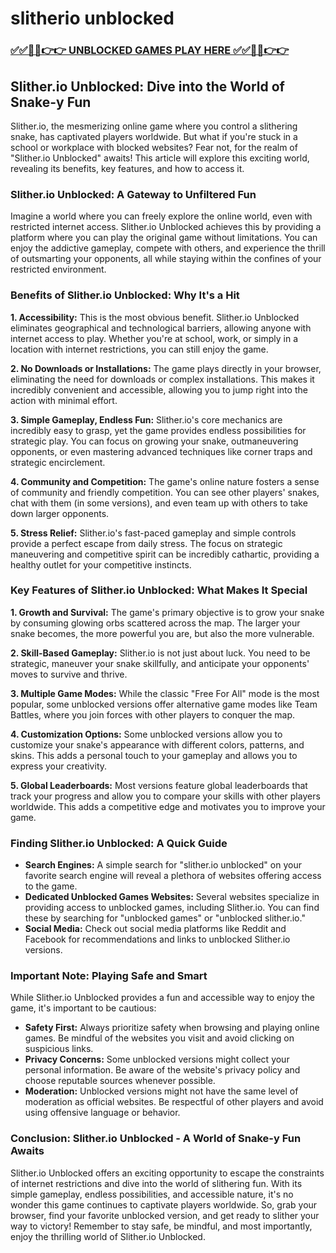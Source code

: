 # slitherio unblocked

### [✅✅🔴🔴👉👉 UNBLOCKED GAMES PLAY HERE ✅✅🔴🔴👉👉](https://topstoryindia.com)

## Slither.io Unblocked: Dive into the World of Snake-y Fun

Slither.io, the mesmerizing online game where you control a slithering snake, has captivated players worldwide. But what if you're stuck in a school or workplace with blocked websites? Fear not, for the realm of "Slither.io Unblocked" awaits! This article will explore this exciting world, revealing its benefits, key features, and how to access it.

### Slither.io Unblocked: A Gateway to Unfiltered Fun

Imagine a world where you can freely explore the online world, even with restricted internet access. Slither.io Unblocked achieves this by providing a platform where you can play the original game without limitations. You can enjoy the addictive gameplay, compete with others, and experience the thrill of outsmarting your opponents, all while staying within the confines of your restricted environment.

### Benefits of Slither.io Unblocked: Why It's a Hit

**1. Accessibility:** This is the most obvious benefit. Slither.io Unblocked eliminates geographical and technological barriers, allowing anyone with internet access to play. Whether you're at school, work, or simply in a location with internet restrictions, you can still enjoy the game.

**2. No Downloads or Installations:** The game plays directly in your browser, eliminating the need for downloads or complex installations. This makes it incredibly convenient and accessible, allowing you to jump right into the action with minimal effort.

**3. Simple Gameplay, Endless Fun:** Slither.io's core mechanics are incredibly easy to grasp, yet the game provides endless possibilities for strategic play. You can focus on growing your snake, outmaneuvering opponents, or even mastering advanced techniques like corner traps and strategic encirclement.

**4. Community and Competition:** The game's online nature fosters a sense of community and friendly competition. You can see other players' snakes, chat with them (in some versions), and even team up with others to take down larger opponents.

**5. Stress Relief:** Slither.io's fast-paced gameplay and simple controls provide a perfect escape from daily stress. The focus on strategic maneuvering and competitive spirit can be incredibly cathartic, providing a healthy outlet for your competitive instincts.

### Key Features of Slither.io Unblocked: What Makes It Special

**1. Growth and Survival:** The game's primary objective is to grow your snake by consuming glowing orbs scattered across the map. The larger your snake becomes, the more powerful you are, but also the more vulnerable.

**2. Skill-Based Gameplay:** Slither.io is not just about luck. You need to be strategic, maneuver your snake skillfully, and anticipate your opponents' moves to survive and thrive.

**3. Multiple Game Modes:** While the classic "Free For All" mode is the most popular, some unblocked versions offer alternative game modes like Team Battles, where you join forces with other players to conquer the map.

**4. Customization Options:** Some unblocked versions allow you to customize your snake's appearance with different colors, patterns, and skins. This adds a personal touch to your gameplay and allows you to express your creativity.

**5. Global Leaderboards:** Most versions feature global leaderboards that track your progress and allow you to compare your skills with other players worldwide. This adds a competitive edge and motivates you to improve your game.

### Finding Slither.io Unblocked: A Quick Guide

* **Search Engines:** A simple search for "slither.io unblocked" on your favorite search engine will reveal a plethora of websites offering access to the game.
* **Dedicated Unblocked Games Websites:** Several websites specialize in providing access to unblocked games, including Slither.io. You can find these by searching for "unblocked games" or "unblocked slither.io."
* **Social Media:** Check out social media platforms like Reddit and Facebook for recommendations and links to unblocked Slither.io versions.

###  Important Note: Playing Safe and Smart

While Slither.io Unblocked provides a fun and accessible way to enjoy the game, it's important to be cautious:

* **Safety First:** Always prioritize safety when browsing and playing online games. Be mindful of the websites you visit and avoid clicking on suspicious links.
* **Privacy Concerns:** Some unblocked versions might collect your personal information. Be aware of the website's privacy policy and choose reputable sources whenever possible.
* **Moderation:** Unblocked versions might not have the same level of moderation as official websites. Be respectful of other players and avoid using offensive language or behavior.

###  Conclusion: Slither.io Unblocked - A World of Snake-y Fun Awaits

Slither.io Unblocked offers an exciting opportunity to escape the constraints of internet restrictions and dive into the world of slithering fun. With its simple gameplay, endless possibilities, and accessible nature, it's no wonder this game continues to captivate players worldwide. So, grab your browser, find your favorite unblocked version, and get ready to slither your way to victory! Remember to stay safe, be mindful, and most importantly, enjoy the thrilling world of Slither.io Unblocked.
